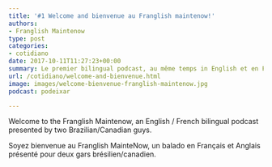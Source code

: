 ```yaml
---
title: '#1 Welcome and bienvenue au Franglish maintenow!'
authors:
- Franglish Maintenow
type: post
categories:
- cotidiano
date: 2017-10-11T11:27:23+00:00
summary: Le premier bilingual podcast, au même temps in English et en Français, fait pour two Brazilian guys. Come and profitez-en MainteNOW!
url: /cotidiano/welcome-and-bienvenue.html
image: images/welcome-bienvenue-franglish-maintenow.jpg
podcast: podeixar

---
```

Welcome to the Franglish Maintenow, an English / French bilingual podcast presented by two Brazilian/Canadian guys.

Soyez bienvenue au Franglish MainteNow, un balado en Français et Anglais présenté pour deux gars brésilien/canadien.